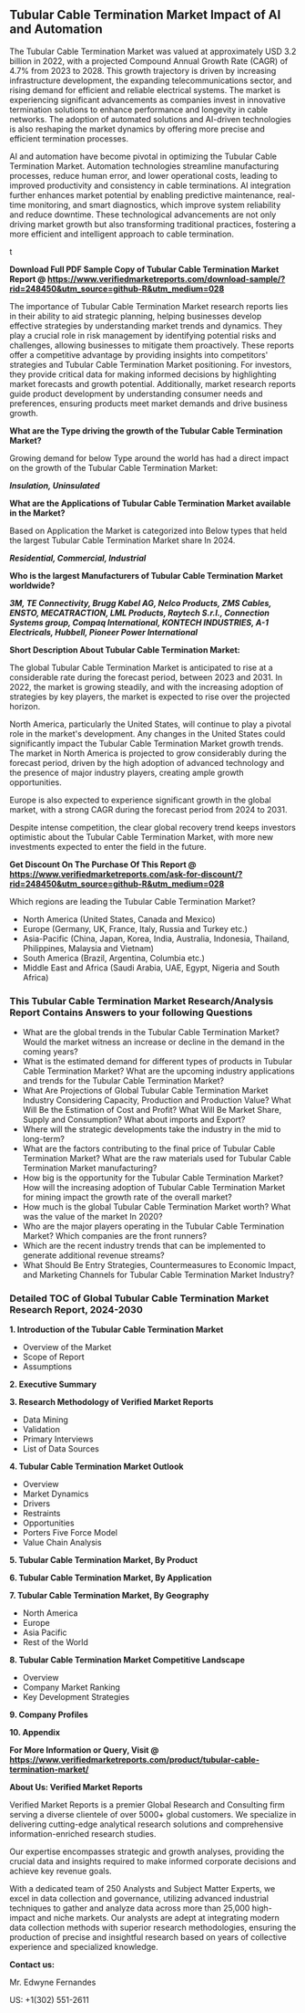 <h2>Tubular Cable Termination Market Impact of AI and Automation</h2><p>The Tubular Cable Termination Market was valued at approximately USD 3.2 billion in 2022, with a projected Compound Annual Growth Rate (CAGR) of 4.7% from 2023 to 2028. This growth trajectory is driven by increasing infrastructure development, the expanding telecommunications sector, and rising demand for efficient and reliable electrical systems. The market is experiencing significant advancements as companies invest in innovative termination solutions to enhance performance and longevity in cable networks. The adoption of automated solutions and AI-driven technologies is also reshaping the market dynamics by offering more precise and efficient termination processes.</p><p>AI and automation have become pivotal in optimizing the Tubular Cable Termination Market. Automation technologies streamline manufacturing processes, reduce human error, and lower operational costs, leading to improved productivity and consistency in cable terminations. AI integration further enhances market potential by enabling predictive maintenance, real-time monitoring, and smart diagnostics, which improve system reliability and reduce downtime. These technological advancements are not only driving market growth but also transforming traditional practices, fostering a more efficient and intelligent approach to cable termination.</p>t</p><p id="" class=""><strong>Download Full PDF Sample Copy of Tubular Cable Termination Market Report @ <a href="https://www.verifiedmarketreports.com/download-sample/?rid=248450&utm_source=github-R&utm_medium=028" target="_blank">https://www.verifiedmarketreports.com/download-sample/?rid=248450&utm_source=github-R&utm_medium=028</a></strong></p><p>The importance of&nbsp;Tubular Cable Termination Market research reports lies in their ability to aid strategic planning, helping businesses develop effective strategies by understanding market trends and dynamics. They play a crucial role in risk management by identifying potential risks and challenges, allowing businesses to mitigate them proactively. These reports offer a competitive advantage by providing insights into competitors' strategies and Tubular Cable Termination Market positioning. For investors, they provide critical data for making informed decisions by highlighting market forecasts and growth potential. Additionally, market research reports guide product development by understanding consumer needs and preferences, ensuring products meet market demands and drive business growth.</p><p><strong>What are the&nbsp;Type driving the growth of the Tubular Cable Termination Market?</strong></p><p id="" class="">Growing demand for below Type around the world has had a direct impact on the growth of the Tubular Cable Termination Market:</p><em><strong>Insulation, Uninsulated</strong></em></p><strong>What are the&nbsp;Applications&nbsp;of Tubular Cable Termination Market available in the Market?</strong></p><p id="" class="">Based on Application the Market is categorized into Below types that held the largest Tubular Cable Termination Market share In 2024.</p><em><strong>Residential, Commercial, Industrial</strong></em></p><strong>Who is the largest Manufacturers of Tubular Cable Termination Market worldwide?</strong></p><p><em><strong>3M, TE Connectivity, Brugg Kabel AG, Nelco Products, ZMS Cables, ENSTO, MECATRACTION, LML Products, Raytech S.r.l., Connection Systems group, Compaq International, KONTECH INDUSTRIES, A-1 Electricals, Hubbell, Pioneer Power International</strong></em></p><p id="" class=""><strong>Short Description About Tubular Cable Termination Market:</strong></p><p>The global Tubular Cable Termination Market is anticipated to rise at a considerable rate during the forecast period, between 2023 and 2031. In 2022, the market is growing steadily, and with the increasing adoption of strategies by key players, the market is expected to rise over the projected horizon.</p><p>North America, particularly the United States, will continue to play a pivotal role in the market's development. Any changes in the United States could significantly impact the Tubular Cable Termination Market growth trends. The market in North America is projected to grow considerably during the forecast period, driven by the high adoption of advanced technology and the presence of major industry players, creating ample growth opportunities.</p><p>Europe is also expected to experience significant growth in the global market, with a strong CAGR during the forecast period from 2024 to 2031.</p><p>Despite intense competition, the clear global recovery trend keeps investors optimistic about the Tubular Cable Termination Market, with more new investments expected to enter the field in the future.</p><p id="" class=""><strong>Get Discount On The Purchase Of This Report @ <a href="https://www.verifiedmarketreports.com/ask-for-discount/?rid=248450&utm_source=github-R&utm_medium=028" target="_blank">https://www.verifiedmarketreports.com/ask-for-discount/?rid=248450&utm_source=github-R&utm_medium=028</a></strong></p>Which regions are leading the Tubular Cable Termination Market?</p><ul><li>North America (United States, Canada and Mexico)</li><li>Europe (Germany, UK, France, Italy, Russia and Turkey etc.)</li><li>Asia-Pacific (China, Japan, Korea, India, Australia, Indonesia, Thailand, Philippines, Malaysia and Vietnam)</li><li>South America (Brazil, Argentina, Columbia etc.)</li><li>Middle East and Africa (Saudi Arabia, UAE, Egypt, Nigeria and South Africa)</li></ul><h3 id="" class="">This Tubular Cable Termination Market Research/Analysis Report Contains Answers to your following Questions</h3><ul><li>What are the global trends in the Tubular Cable Termination Market? Would the market witness an increase or decline in the demand in the coming years?</li><li>What is the estimated demand for different types of products in Tubular Cable Termination Market? What are the upcoming industry applications and trends for the Tubular Cable Termination Market?</li><li>What Are Projections of Global Tubular Cable Termination Market Industry Considering Capacity, Production and Production Value? What Will Be the Estimation of Cost and Profit? What Will Be Market Share, Supply and Consumption? What about imports and Export?</li><li>Where will the strategic developments take the industry in the mid to long-term?</li><li>What are the factors contributing to the final price of Tubular Cable Termination Market? What are the raw materials used for Tubular Cable Termination Market manufacturing?</li><li>How big is the opportunity for the Tubular Cable Termination Market? How will the increasing adoption of Tubular Cable Termination Market for mining impact the growth rate of the overall market?</li><li>How much is the global Tubular Cable Termination Market worth? What was the value of the market In 2020?</li><li>Who are the major players operating in the Tubular Cable Termination Market? Which companies are the front runners?</li><li>Which are the recent industry trends that can be implemented to generate additional revenue streams?</li><li>What Should Be Entry Strategies, Countermeasures to Economic Impact, and Marketing Channels for Tubular Cable Termination Market Industry?</li></ul><h3 id="" class="">Detailed TOC of Global Tubular Cable Termination Market Research Report, 2024-2030</h3><p id="" class=""><strong>1. Introduction of the Tubular Cable Termination Market</strong></p><ul><li>Overview of the Market</li><li>Scope of Report</li><li>Assumptions</li></ul><p id="" class=""><strong>2. Executive Summary</strong></p><p id="" class=""><strong>3. Research Methodology of Verified Market Reports</strong></p><ul><li>Data Mining</li><li>Validation</li><li>Primary Interviews</li><li>List of Data Sources</li></ul><p id="" class=""><strong>4. Tubular Cable Termination Market Outlook</strong></p><ul><li>Overview</li><li>Market Dynamics</li><li>Drivers</li><li>Restraints</li><li>Opportunities</li><li>Porters Five Force Model</li><li>Value Chain Analysis</li></ul><p id="" class=""><strong>5. Tubular Cable Termination Market, By Product</strong></p><p id="" class=""><strong>6. Tubular Cable Termination Market, By Application</strong></p><p id="" class=""><strong>7. Tubular Cable Termination Market, By Geography</strong></p><ul><li>North America</li><li>Europe</li><li>Asia Pacific</li><li>Rest of the World</li></ul><p id="" class=""><strong>8. Tubular Cable Termination Market Competitive Landscape</strong></p><ul><li>Overview</li><li>Company Market Ranking</li><li>Key Development Strategies</li></ul><p id="" class=""><strong>9. Company Profiles</strong></p><p id="" class=""><strong>10. Appendix</strong></p><p id="" class=""><strong>For More Information or Query, Visit @ <a href="https://www.verifiedmarketreports.com/product/tubular-cable-termination-market/" target="_blank">https://www.verifiedmarketreports.com/product/tubular-cable-termination-market/</a></strong></p><p id="" class=""><strong>About Us: Verified Market Reports</strong></p><p id="" class="">Verified Market Reports is a premier Global Research and Consulting firm serving a diverse clientele of over 5000+ global customers. We specialize in delivering cutting-edge analytical research solutions and comprehensive information-enriched research studies.</p><p id="" class="">Our expertise encompasses strategic and growth analyses, providing the crucial data and insights required to make informed corporate decisions and achieve key revenue goals.</p><p id="" class="">With a dedicated team of 250 Analysts and Subject Matter Experts, we excel in data collection and governance, utilizing advanced industrial techniques to gather and analyze data across more than 25,000 high-impact and niche markets. Our analysts are adept at integrating modern data collection methods with superior research methodologies, ensuring the production of precise and insightful research based on years of collective experience and specialized knowledge.</p><p id="" class=""><strong>Contact us:</strong></p><p id="" class="">Mr. Edwyne Fernandes</p><p id="" class="">US: +1(302) 551-2611</p>